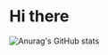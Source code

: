 # Hi there

![Anurag's GitHub stats](https://github-readme-stats.vercel.app/api?username=Sarvar55&show_icons=true&theme=radical)




